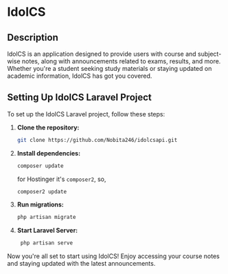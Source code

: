 # IdolCS

## Description
IdolCS is an application designed to provide users with course and subject-wise notes, along with announcements related to exams, results, and more. Whether you're a student seeking study materials or staying updated on academic information, IdolCS has got you covered.

## Setting Up IdolCS Laravel Project

To set up the IdolCS Laravel project, follow these steps:

1. **Clone the repository:**
   ```bash
   git clone https://github.com/Nobita246/idolcsapi.git
   ```

2. **Install dependencies:**
   ```bash
   composer update
   ```
   for Hostinger it's `composer2`, so,
    ```bash
    composer2 update
    ```

3. **Run migrations:**
   ```bash
   php artisan migrate
   ```

4. **Start Laravel Server:**
   ```bash
    php artisan serve
   ```

Now you're all set to start using IdolCS! Enjoy accessing your course notes and staying updated with the latest announcements.
